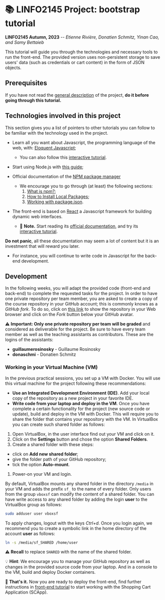 # :books: LINFO2145 Project: bootstrap tutorial

**LINFO2145 Autumn, 2023** -- *Etienne Rivière, Donatien Schmitz, Yinan Cao, and Samy Bettaieb*

This tutorial will guide you through the technologies and necessary tools to run the front-end.
The provided version uses non-persistent storage to save users' data (such as credentials or cart content) in the form of JSON objects.

## Prerequisites

If you have not read the [general description](../README.md) of the project, **do it before going through this tutorial.**

## Technologies involved in this project

This section gives you a list of pointers to other tutorials you can follow to be familiar with the technology used in the project.

- Learn all you want about Javascript, the programming language of the web, with: [Eloquent Javascript](http://eloquentjavascript.net/);
  - You can also follow this [interactive tutorial](https://javascript.info/).

- Start using Node.js with [this guide](https://nodejs.org/en/docs/guides/getting-started-guide/);
- Official documentation of the [NPM package manager](https://docs.npmjs.com/)
  - We encourage you to go through (at least) the following sections:
      1. [What is npm?](https://docs.npmjs.com/getting-started/what-is-npm);
      1. [How to Install Local Packages](https://docs.npmjs.com/getting-started/installing-npm-packages-locally);
      1. [Working with package.json](https://docs.npmjs.com/getting-started/using-a-package.json).

- The front-end is based on [React](https://reactjs.org/) a Javascript framework for building dynamic web interfaces.
  - :pencil: **Note.** Start reading its [official documentation](https://reactjs.org/docs/hello-world.html), and try its [interactive tutorial](https://reactjs.org/tutorial/tutorial.html).

**Do not panic**, all these documentation may seem a lot of content but it is an investment that will reward you later.

- For instance, you will continue to write code in Javascript for the back-end development.

## Development

In the following weeks, you will adapt the provided code (front-end and back-end) to complete the requested tasks for the project. In order to have one private repository per team member, you are asked to create a copy of the course repository in your GitHub account; this is commonly knows as a *GitHub fork*. To do so, click on [this link](https://github.com/CloudLargeScale-UCLouvain/LINFO2145-2022-2023) to show the repository in your Web browser and click on the *Fork* button below your GitHub avatar.

:warning: **Important:
Only one private repository per team will be graded** and considered as deliverable for the project. Be sure to have every team member as well as the teaching assistants as contributors. These are the logins of the assistants:

- **guillaumerosinosky** - Guillaume Rosinosky
- **donaschmi** - Donatien Schmitz

### Working in your Virtual Machine (VM)

In the previous practical sessions, you set up a VM with Docker. You will use this virtual machine for the project following these recommendations:

- **Use an Integrated Development Environment (IDE)**. Add your local copy of the repository as a new project in your favorite IDE.
- **Write code from your laptop and deploy in the VM**. Once you have complete a certain functionality for the project (new source code or update), build and deploy in the VM with Docker. This will require you to share the folder that contains your repository with the VM. In VirtualBox you can create such shared folder as follows:

1. Open VirtualBox, in the user interface find out your VM and click on it.
1. Click on the **Settings** button and chose the option **Shared Folders**.
1. Create a shared folder with these steps:
  - click on **Add new shared folder**;
  - give the folder path of your GitHub repository;
  - tick the option **Auto-mount**.

1. Power-on your VM and login.

By default, VirtualBox mounts any shared folder in the directory `/media` in your VM and adds the prefix `sf_` to the name of every folder.
Only users from the group `vboxsf` can modify the content of a shared folder. You can have write access to any shared folder by adding the login **user** to the VirtualBox group as follows:

```bash
sudo adduser user vboxsf
```

To apply changes, logout with the keys *Ctrl+d*. Once you login again, we recommend you to create a symbolic link in the home directory of the account **user** as follows:

```bash
ln -s /media/sf_SHARED /home/user
```

:warning: **Recall**
to replace `SHARED` with the name of the shared folder.

:bulb: **Hint**:
We encourage you to manage your GitHub repository as well as changes in the provided source code from your laptop. And in a console to the VM, build and deploy Docker containers.

:checkered_flag: **That's it.** Now you are ready to deploy the front-end, find further instructions in [front-end tutorial](01_ProjectSetup_FrontEnd.md) to start working with the Shopping Cart Application (SCApp).
